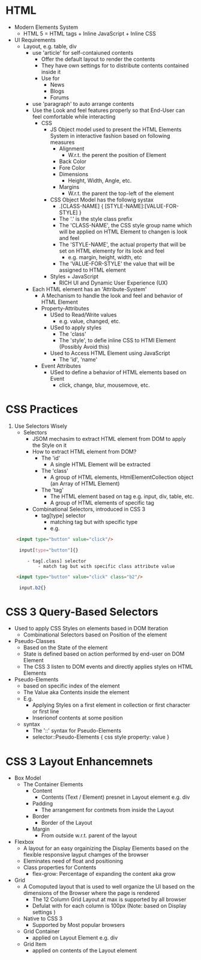 # HTML
- Modern Elements System
    - HTML 5 = HTML tags + Inline JavaScript + Inline CSS
- UI Requirements
    - Layout, e.g. table, div
        - use 'article' for self-contaiuned contents 
            - Offer the default layout to render the contents
            - They have own settings for to distribute contents contained inside it
            - Use for
                - News
                - Blogs
                - Forums   
        - use 'paragraph' to auto arrange contents
        - Use the Look and feel features properly so that End-User can feel comfortable while interacting
            - CSS
                - JS Object model used to present the HTML Elements System in interactive fashion based on following measures
                    - Alignment
                        - W.r.t. the perent the position of Element
                    - Back Color
                    - Fore Color
                    - Dimensions
                        - Height, Width, Angle, etc.
                    - Margins
                        - W.r.t. the parent the top-left of the element
                - CSS Object Model has the followig systax
                    - .[CLASS-NAME] {
                        [STYLE-NAME]:[VALUE-FOR-STYLE]
                    }        
                    - The '.' is the style class prefix
                    - The 'CLASS-NAME', the CSS style group name which will be applied on HTML Element to changen is look and feel
                    - The 'STYLE-NAME', the actual property that will be set on HTML elementy for its look and feel
                        - e.g. margin, height, width, etc
                    - The 'VALUE-FOR-STYLE' the value that will be assigned to HTML element
                - Styles + JavaScript
                    - RICH UI and Dynamic User Experience (UX)        
        - Each HTML element has an 'Attribute-System'
            - A Mechanism to handle the look and feel and behavior of HTML Element
            - Property-Attributes
                - USed to Read/Write values 
                    - e.g. value, changed, etc.
                - USed to apply styles
                    - The 'class'
                    - The 'style', to defie inline CSS to HTMl Element (Possibly Avoid this)
                - Used to Access HTML Element using JavaScript           
                    - The 'id', 'name'
            - Event Attributes
                - USed to define a behavior of HTML elements based on Event
                    - click, change, blur, mousemove, etc.            
# CSS Practices
1. Use Selectors Wisely
    - Selectors
        - JSOM mechasim to extract HTML element from DOM to apply the Style on it     
        - How to extract HTML element from DOM? 
            - The 'id'
                - A single HTML Element will be extracted
            - The 'class'  
                - A group of HTML elements, HtmlElementCollection object (an Array of HTML Element)    
            - The 'tag'
                - The HTML element based on tag e.g. input, div, table, etc.
                - A group of HTML elements of specific tag
        - Combinational Selectors, introduced in CSS 3  
            - tag[type] selector
                -  matching tag but with specific type
                - e.g.
````html                
    <input type="button" value="click"/>
````                    
````css
     input[type="button"]{}
````
            - tag[.class] selector
                - match tag but with specific class attribute value         
````html                
    <input type="button" value="click" class="b2"/>
````                    
````css
     input.b2{}
````                      
# CSS 3 Query-Based Selectors
- Used to apply CSS Styles on elements based in DOM Iteration
    - Combinational Selectors based on Position of the element
- Pseudo-Classes
    - Based on the State of the element
    - State is defined based on action performed by end-user on DOM Element  
    - The CSS 3 listen to DOM events and directly applies styles on HTML Elements
 - Pseudo-Elements 
    - based on specific index of the element
    - The Value aka Contents inside the element      
    - E.g.
        - Applying Styles on a first element in collection or first character or first line
        - Inserionof contents at some position
    - syntax
        - The '::' syntax for Pseudo-Elements 
        - selector::Pseudo-Elements {
            css style property: value
        }    
# CSS 3 Layout Enhancemnets
- Box Model
    - The Container Elements
        - Content
            - Contents (Text / Element) presnet in Layout element e.g. div
        - Padding
            - The arrangement for contmets from inside the Layout
        - Border
            - Border of the Layout
        - Margin
            - From outside w.r.t. parent of the layout
- Flexbox
    - A layout for an easy orgainizing the Display Elements based on the flexible responsive layput chamges of the browser
    - Eleminates need of float and positioning 
    - Class properties for Contents
        -  flex-grow: Percentage of expanding the content aka grow
- Grid      
    - A Comoputed layout that is used to well organize the UI based on the dimensions of the Browser where the page is rendered
        - The 12 Column Grid Layout at max is supported by all browser
        - Defulat with for each column is 100px (Note: based on Display settings )
    - Native to CSS 3
        - Supported by Most popular browsers
    - Grid Container
        - applied on Layout Element e.g. div
    - Grid Item
        - applied on contents of the Layout element 